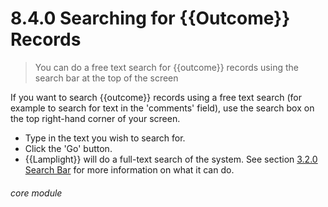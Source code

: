 # 8.4.0  <i class="fas fa-trophy"></i> Searching for {{Outcome}} Records

> You can do a free text search for {{outcome}} records using the search bar at the top of the screen



If you want to search {{outcome}} records using a free text search (for example to search for text in the 'comments' field), use the search box on the top right-hand corner of your screen. 

- Type in the text you wish to search for.
- Click the 'Go' button.
- {{Lamplight}} will do a full-text search of the system. See section [3.2.0 Search Bar](/help/index/p/3.2.0) for more information on what it can do.


###### core module

